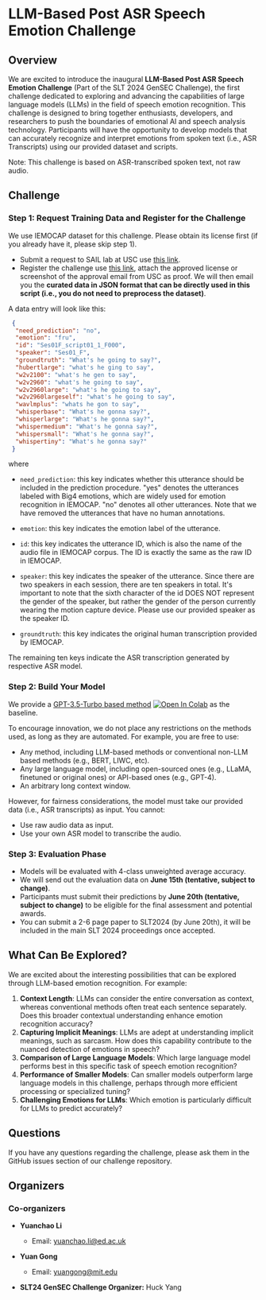 # LLM-Based Post ASR Speech Emotion Challenge

## Overview

We are excited to introduce the inaugural **LLM-Based Post ASR Speech Emotion Challenge** (Part of the SLT 2024 GenSEC Challenge), the first challenge dedicated to exploring and advancing the capabilities of large language models (LLMs) in the field of speech emotion recognition. This challenge is designed to bring together enthusiasts, developers, and researchers to push the boundaries of emotional AI and speech analysis technology. Participants will have the opportunity to develop models that can accurately recognize and interpret emotions from spoken text (i.e., ASR Transcripts) using our provided dataset and scripts.

Note: This challenge is based on ASR-transcribed spoken text, not raw audio.

## Challenge

### Step 1: Request Training Data and Register for the Challenge

We use IEMOCAP dataset for this challenge. Please obtain its license first (if you already have it, please skip step 1).
- Submit a request to SAIL lab at USC use [this link](https://docs.google.com/forms/d/e/1FAIpQLScBecgI2K5bFTrXi_-05IYSSwOcqL5mX7dh57xcJV1m_NoznA/viewform).
- Register the challenge use [this link](https://docs.google.com/forms/d/102aDN45BpiDoUdS3ZqN63Q9oTFBcICPsvmo-5GFrU3U/viewform?ts=66321d62&edit_requested=true), attach the approved license or screenshot of the approval email from USC as proof. We will then email you the **curated data in JSON format that can be directly used in this script (i.e., you do not need to preprocess the dataset)**.

A data entry will look like this:

```json
 {
  "need_prediction": "no",
  "emotion": "fru",
  "id": "Ses01F_script01_1_F000",
  "speaker": "Ses01_F",
  "groundtruth": "What's he going to say?",
  "hubertlarge": "what's he ging to say",
  "w2v2100": "what's he gen to say",
  "w2v2960": "what's he going to say",
  "w2v2960large": "what's he going to say",
  "w2v2960largeself": "what's he going to say",
  "wavlmplus": "whats he gon to say",
  "whisperbase": "What's he gonna say?",
  "whisperlarge": "What's he gonna say?",
  "whispermedium": "What's he gonna say?",
  "whispersmall": "What's he gonna say?",
  "whispertiny": "What's he gonna say?"
 }
```

where 

- `need_prediction`: this key indicates whether this utterance should be included in the prediction procedure. "yes" denotes the utterances labeled with Big4 emotions, which are widely used for emotion recognition in IEMOCAP. "no" denotes all other utterances. Note that we have removed the utterances that have no human annotations.

- `emotion`: this key indicates the emotion label of the utterance.

- `id`: this key indicates the utterance ID, which is also the name of the audio file in IEMOCAP corpus. The ID is exactly the same as the raw ID in IEMOCAP.

- `speaker`: this key indicates the speaker of the utterance. Since there are two speakers in each session, there are ten speakers in total. It's important to note that the sixth character of the id DOES NOT represent the gender of the speaker, but rather the gender of the person currently wearing the motion capture device. Please use our provided speaker as the speaker ID.

- `groundtruth`: this key indicates the original human transcription provided by IEMOCAP.

The remaining ten keys indicate the ASR transcription generated by respective ASR model.

### Step 2: Build Your Model

We provide a [GPT-3.5-Turbo based method](https://colab.research.google.com/drive/11TIZBTBz1EiZA5DLtfEY5fqm0T1Xe6qp?usp=sharing) [![Open In Colab](https://colab.research.google.com/assets/colab-badge.svg)](https://colab.research.google.com/drive/11TIZBTBz1EiZA5DLtfEY5fqm0T1Xe6qp?usp=sharing#scrollTo=tzE2qdmwcOvr) as the baseline. 

To encourage innovation, we do not place any restrictions on the methods used, as long as they are automated. For example, you are free to use:
- Any method, including LLM-based methods or conventional non-LLM based methods (e.g., BERT, LIWC, etc).
- Any large language model, including open-sourced ones (e.g., LLaMA, finetuned or original ones) or API-based ones (e.g., GPT-4).
- An arbitrary long context window.
  
However, for fairness considerations, the model must take our provided data (i.e., ASR transcripts) as input. You cannot:
- Use raw audio data as input.
- Use your own ASR model to transcribe the audio.

### Step 3: Evaluation Phase

- Models will be evaluated with 4-class unweighted average accuracy.
- We will send out the evaluation data on **June 15th (tentative, subject to change)**.
- Participants must submit their predictions by **June 20th (tentative, subject to change)** to be eligible for the final assessment and potential awards.
- You can submit a 2-6 page paper to SLT2024 (by June 20th), it will be included in the main SLT 2024 proceedings once accepted.
  
## What Can Be Explored?

We are excited about the interesting possibilities that can be explored through LLM-based emotion recognition. For example: 

1. **Context Length**: LLMs can consider the entire conversation as context, whereas conventional methods often treat each sentence separately. Does this broader contextual understanding enhance emotion recognition accuracy?
2. **Capturing Implicit Meanings**: LLMs are adept at understanding implicit meanings, such as sarcasm. How does this capability contribute to the nuanced detection of emotions in speech?
3. **Comparison of Large Language Models**: Which large language model performs best in this specific task of speech emotion recognition?
4. **Performance of Smaller Models**: Can smaller models outperform large language models in this challenge, perhaps through more efficient processing or specialized tuning?
5. **Challenging Emotions for LLMs**: Which emotion is particularly difficult for LLMs to predict accurately?

## Questions

If you have any questions regarding the challenge, please ask them in the GitHub issues section of our challenge repository.

## Organizers

### Co-organizers
- **Yuanchao Li**
  - Email: yuanchao.li@ed.ac.uk
- **Yuan Gong**
  - Email: yuangong@mit.edu

- **SLT24 GenSEC Challenge Organizer:** Huck Yang
